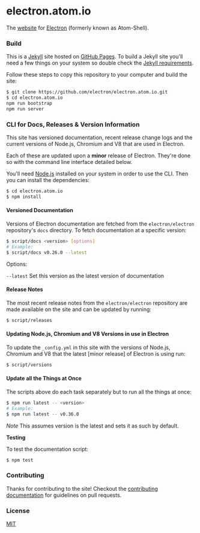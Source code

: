 # electron.atom.io

The [website](http://electron.atom.io) for [Electron](https://github.com/electron/electron) (formerly known as Atom-Shell).

### Build

This is a [Jekyll](http://jekyllrb.com) site hosted on [GitHub Pages](http://pages.github.com). To build a Jekyll site you'll need a few things on your system so double check the [Jekyll requirements](http://jekyllrb.com/docs/installation/#requirements).

Follow these steps to copy this repository to your computer and build the site:

```bash
$ git clone https://github.com/electron/electron.atom.io.git
$ cd electron.atom.io
npm run bootstrap
npm run server
```

### CLI for Docs, Releases & Version Information

This site has versioned documentation, recent release change logs and the current versions of Node.js, Chromium and V8 that are used in Electron.

Each of these are updated upon a **minor** release of Electron. They're done so with the command line interface detailed below.

 You'll need [Node.js](http://www.nodejs.org/download) installed on your system in order to use the CLI. Then you can install the dependencies:

```bash
$ cd electron.atom.io
$ npm install
```

#### Versioned Documentation

Versions of Electron documentation are fetched from the `electron/electron` repository's `docs` directory. To fetch documentation at a specific version:

```bash
$ script/docs <version> [options]
# Example:
$ script/docs v0.26.0 --latest
```
Options:

`--latest` Set this version as the latest version of documentation

#### Release Notes

The most recent release notes from the `electron/electron` repository are made available on the site and can be updated by running:

```bash
$ script/releases
```

#### Updating Node.js, Chromium and V8 Versions in use in Electron

To update the `_config.yml` in this site with the versions of Node.js, Chromium and V8 that the latest [minor release] of Electron is using run:

```bash
$ script/versions
```

#### Update all the Things at Once

The scripts above do each task separately but to run all the things at once:

```bash
$ npm run latest -- <version>
# Example:
$ npm run latest -- v0.36.0
```

_Note_ This assumes version is the latest and sets it as such by default.

**Testing**

To test the documentation script:

```bash
$ npm test
```

### Contributing

Thanks for contributing to the site! Checkout the [contributing documentation](CONTRIBUTING.md) for guidelines on pull requests.

### License

[MIT](license.md)
